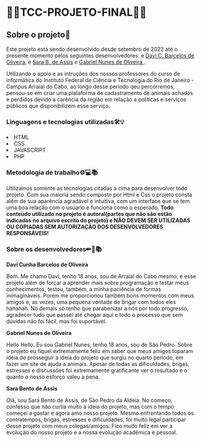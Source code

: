 # 👨‍💻TCC-PROJETO-FINAL👨‍💻

## Sobre o projeto📜

Este projeto está sendo desenvolvido desde setembro de 2022 até o presente momento pelos seguintes desenvolvedores: e <a href="https://github.com/Davibarcelos">Davi C. Barcelos de Oliveira</a>, e <a href="https://github.com/bentosara19">Sara B. de Assis</a> e <a href="https://github.com/zTheriscboy"> Gabriel Nunes de Oliveira </a>.

Utilizando o apoio e as intruções dos nossos professores do curso de informática do Instituto Federal de Ciência e Tecnologia do Rio de Janeiro - Campus Arraial do Cabo, ao longo desse período qeu percorremos, pensou-se em criar uma plataforma de cadastramento de animais achados e perdidos devido a carência da região em relação a políticas e serviços públicos que disponibilizem esse serviço. 

### Linguagens e tecnologias utilizadas🛠💡
<li>HTML</li>
<li>CSS</li>
<li>JAVASCRIPT</li>
<li>PHP</li>

### Metodologia de trabalho⚙💻📚

Utilizamos somente as tecnologias citadas a cima para desenvolver todo projeto.
Com sua maioria sendo composto por Html e Css o projeto consta além de sua aparência agradável e intuitiva, com um interface que se tem uma boa relação com o usúario e funciona como o esperado. <strong>Todo conteúdo utilizado no projeto é autoral(partes que não são estão indicadas no arquivo escrito do projeto) e NÃO DEVEM SER UTILIZADAS OU COPIADAS SEM AUTORIZAÇÃO DOS DESENVOLVEDORES RESPONSÁVEIS!</strong>

### Sobre os desenvolvedores✏📄📚

<strong>Davi Cunha Barcelos de Oliveira</strong>
<p>Bom. Me chamo Davi, tenho 18 anos, sou de Arraial do Cabo mesmo, e esse projeto além de forçar a aprender mais sobre programação e testar meus conhecimentos, testou, também, a minha paciência de formas inimagináveis. Porém me proporcionou também bons momentos com meus amigos e, as vezes, uma pequena vontade de brigar com todos eles hahahah. No demais só tenho que parabenizar a nós por todo progresso, agradecer tudo que passei até chegar aqui e todo o processo que sem dúvidas não foi fácil, mas foi suportável. </p>

<strong>Gabriel Nunes de Oliveira</strong>
<p>Hello Hello. Eu sou Gabriel Nunes, tenho 18 anos, sou de São Pedro. Sobre o projeto eu fiquei extremamente feliz em saber que meus amigos toparam ideia de prosseguir a ideia do projeto que surgiu no quarto período, em fazer um site de ajuda  a animais. Apesar de todas as dificuldades, brigas, estresses e discussões foi extremamente gratificante ver o resultado e o quanto o nosso esforço valeu a pena.</p>

<strong>Sara Bento de Assis</strong>
<p>  Olá, sou Sara Bento de Assis, de São Pedro da Aldeia. No começo, confesso que não curtia muito a ideia do projeto, mas com o tempo começei a gostar e agora amo nosso projeto. Mesmo enfrentando todos os contratempos, brigas, estresses e dificuldades, foi muito legal participar desse projeto com meus colegas/amigos. Fico muito feliz em ver a evolução do nosso projeto e a nossa evolução acadêmica e pessoal. </p>
